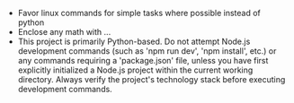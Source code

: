 - Favor linux commands for simple tasks where possible instead of python
- Enclose any math with $...$
- This project is primarily Python-based. Do not attempt Node.js development commands (such as 'npm run dev', 'npm install', etc.) or any commands requiring a 'package.json' file, unless you have first explicitly initialized a Node.js project within the current working directory. Always verify the project's technology stack before executing development commands.